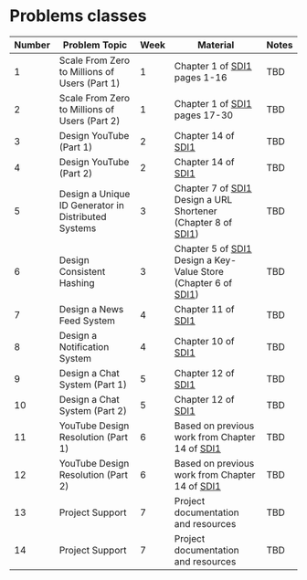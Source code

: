 # Problems classes

| Number | Problem Topic | Week | Material | Notes|
|--------|-----------------------------------------------|------|--------------------------------------------------------------------------------------------|-----------------------|
| 1 | Scale From Zero to Millions of Users (Part 1) | 1| Chapter 1 of [SDI1](https://drive.google.com/file/d/1vQ4NP1zXIjR7OsQ2arEK-qbDIvu3PxRB/view?usp=drive_link) pages 1-16| TBD|
| 2 | Scale From Zero to Millions of Users (Part 2) | 1| Chapter 1 of [SDI1](https://drive.google.com/file/d/1vQ4NP1zXIjR7OsQ2arEK-qbDIvu3PxRB/view?usp=drive_link) pages 17-30 | TBD|
| 3 | Design YouTube (Part 1) | 2| Chapter 14 of [SDI1](https://drive.google.com/file/d/1vQ4NP1zXIjR7OsQ2arEK-qbDIvu3PxRB/view?usp=drive_link)| TBD|
| 4 | Design YouTube (Part 2) | 2| Chapter 14 of [SDI1](https://drive.google.com/file/d/1vQ4NP1zXIjR7OsQ2arEK-qbDIvu3PxRB/view?usp=drive_link)| TBD|
| 5 | Design a Unique ID Generator in Distributed Systems | 3 | Chapter 7 of [SDI1](https://drive.google.com/file/d/1vQ4NP1zXIjR7OsQ2arEK-qbDIvu3PxRB/view?usp=drive_link) <br> Design a URL Shortener (Chapter 8 of [SDI1](https://drive.google.com/file/d/1vQ4NP1zXIjR7OsQ2arEK-qbDIvu3PxRB/view?usp=drive_link)) | TBD|
| 6 | Design Consistent Hashing | 3| Chapter 5 of [SDI1](https://drive.google.com/file/d/1vQ4NP1zXIjR7OsQ2arEK-qbDIvu3PxRB/view?usp=drive_link) <br> Design a Key-Value Store (Chapter 6 of [SDI1](https://drive.google.com/file/d/1vQ4NP1zXIjR7OsQ2arEK-qbDIvu3PxRB/view?usp=drive_link)) | TBD|
| 7 | Design a News Feed System | 4| Chapter 11 of [SDI1](https://drive.google.com/file/d/1vQ4NP1zXIjR7OsQ2arEK-qbDIvu3PxRB/view?usp=drive_link)| TBD|
| 8 | Design a Notification System | 4| Chapter 10 of [SDI1](https://drive.google.com/file/d/1vQ4NP1zXIjR7OsQ2arEK-qbDIvu3PxRB/view?usp=drive_link)| TBD|
| 9 | Design a Chat System (Part 1)| 5| Chapter 12 of [SDI1](https://drive.google.com/file/d/1vQ4NP1zXIjR7OsQ2arEK-qbDIvu3PxRB/view?usp=drive_link)| TBD|
| 10| Design a Chat System (Part 2)| 5| Chapter 12 of [SDI1](https://drive.google.com/file/d/1vQ4NP1zXIjR7OsQ2arEK-qbDIvu3PxRB/view?usp=drive_link)| TBD|
| 11| YouTube Design Resolution (Part 1)| 6| Based on previous work from Chapter 14 of [SDI1](https://drive.google.com/file/d/1vQ4NP1zXIjR7OsQ2arEK-qbDIvu3PxRB/view?usp=drive_link) | TBD|
| 12| YouTube Design Resolution (Part 2)| 6| Based on previous work from Chapter 14 of [SDI1](https://drive.google.com/file/d/1vQ4NP1zXIjR7OsQ2arEK-qbDIvu3PxRB/view?usp=drive_link) | TBD|
| 13| Project Support | 7| Project documentation and resources| TBD|
| 14| Project Support | 7| Project documentation and resources| TBD|
